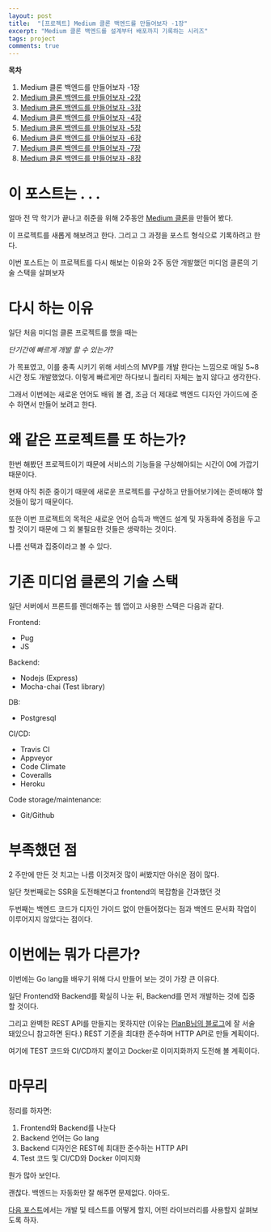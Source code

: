 ```yaml
---
layout: post
title:  "[프로젝트] Medium 클론 백엔드를 만들어보자 -1장"
excerpt: "Medium 클론 백엔드를 설계부터 배포까지 기록하는 시리즈"
tags: project
comments: true
---
```


**목차**
1. Medium 클론 백엔드를 만들어보자 -1장
2. [Medium 클론 백엔드를 만들어보자 -2장]({{site.baseurl}}/프로젝트-Medium-클론-백엔드를-만들어보자-2장/)
3. [Medium 클론 백엔드를 만들어보자 -3장]({{site.baseurl}}/프로젝트-Medium-클론-백엔드를-만들어보자-3장/)
4. [Medium 클론 백엔드를 만들어보자 -4장]({{site.baseurl}}/프로젝트-Medium-클론-백엔드를-만들어보자-4장/)
5. [Medium 클론 백엔드를 만들어보자 -5장]({{site.baseurl}}/프로젝트-Medium-클론-백엔드를-만들어보자-5장/)
6. [Medium 클론 백엔드를 만들어보자 -6장]({{site.baseurl}}/프로젝트-Medium-클론-백엔드를-만들어보자-6장/)
7. [Medium 클론 백엔드를 만들어보자 -7장]({{site.baseurl}}/프로젝트-Medium-클론-백엔드를-만들어보자-7장/)
8. [Medium 클론 백엔드를 만들어보자 -8장]({{site.baseurl}}/프로젝트-Medium-클론-백엔드를-만들어보자-8장/)

# 이 포스트는 . . .

얼마 전 막 학기가 끝나고 취준을 위해 2주동안 [Medium 클론](https://github.com/json9512/mediumclone)을 만들어 봤다.

이 프로젝트를 새롭게 해보려고 한다. 그리고 그 과정을 포스트 형식으로 기록하려고 한다.

이번 포스트는 이 프로젝트를 다시 해보는 이유와 2주 동안 개발했던 미디엄 클론의 기술 스택을 살펴보자

# 다시 하는 이유

일단 처음 미디엄 클론 프로젝트를 했을 때는 

*단기간에 빠르게 개발 할 수 있는가?*

 가 목표였고, 이를 충족 시키기 위해 서비스의 MVP를 개발 한다는 느낌으로 매일 5~8시간 정도 개발했었다. 이렇게 빠르게만 하다보니 퀄리티 자체는 높지 않다고 생각한다. 

그래서 이번에는 새로운 언어도 배워 볼 겸, 조금 더 제대로 백엔드 디자인 가이드에 준수 하면서 만들어 보려고 한다.

# 왜 같은 프로젝트를 또 하는가?

한번 해봤던 프로젝트이기 때문에 서비스의 기능들을 구상해야되는 시간이 0에 가깝기 때문이다.

현재 아직 취준 중이기 때문에 새로운 프로젝트를 구상하고 만들어보기에는 준비해야 할 것들이 많기 때문이다.

또한 이번 프로젝트의 목적은 새로운 언어 습득과 백엔드 설계 및 자동화에 중점을 두고 할 것이기 때문에 그 외 불필요한 것들은 생략하는 것이다.

나름 선택과 집중이라고 볼 수 있다.

# 기존 미디엄 클론의 기술 스택

일단 서버에서 프론트를 렌더해주는 웹 앱이고 사용한 스택은 다음과 같다.

Frontend: 
- Pug
- JS

Backend:
- Nodejs (Express)
- Mocha-chai (Test library)

DB:
- Postgresql

CI/CD:
- Travis CI
- Appveyor
- Code Climate
- Coveralls
- Heroku

Code storage/maintenance:
- Git/Github

# 부족했던 점

2 주만에 만든 것 치고는 나름 이것저것 많이 써봤지만 아쉬운 점이 많다. 

일단 첫번째로는 SSR을 도전해본다고 frontend의 복잡함을 간과했던 것

두번째는 백엔드 코드가 디자인 가이드 없이 만들어졌다는 점과 백엔드 문서화 작업이 이루어지지 않았다는 점이다.

# 이번에는 뭐가 다른가?

이번에는 Go lang을 배우기 위해 다시 만들어 보는 것이 가장 큰 이유다. 

일단 Frontend와 Backend를 확실히 나눈 뒤, Backend를 먼저 개발하는 것에 집중 할 것이다. 

그리고 완벽한 REST API를 만들지는 못하지만 (이유는 [PlanB님의 블로그](https://velog.io/@city7310/%EB%B0%B1%EC%97%94%EB%93%9C%EA%B0%80-%EC%9D%B4%EC%A0%95%EB%8F%84%EB%8A%94-%ED%95%B4%EC%A4%98%EC%95%BC-%ED%95%A8-4.-API-%EC%84%A4%EA%B3%84-%EC%9B%90%EC%B9%99%EA%B3%BC-%EC%A7%81%EB%A0%AC%ED%99%94-%ED%8F%AC%EB%A7%B7-%EA%B2%B0%EC%A0%95)에 잘 서술 돼있으니 참고하면 된다.) REST 기준을 최대한 준수하며 HTTP API로 만들 계획이다. 

여기에 TEST 코드와 CI/CD까지 붙이고 Docker로 이미지화까지 도전해 볼 계획이다.

# 마무리

정리를 하자면:

1. Frontend와 Backend를 나눈다
2. Backend 언어는 Go lang
3. Backend 디자인은 REST에 최대한 준수하는 HTTP API
4. Test 코드 및 CI/CD와 Docker 이미지화

뭔가 많아 보인다. 

괜찮다. 백엔드는 자동화만 잘 해주면 문제없다. 아마도.

[다음 포스트]({{site.baseurl}}/프로젝트-Medium-클론-백엔드를-만들어보자-2장/)에서는 개발 및 테스트를 어떻게 할지, 어떤 라이브러리를 사용할지 살펴보도록 하자.
